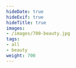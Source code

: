 ```yaml
---
hideDate: true
hideExif: true
hideTitle: true
images:
- /images/700-beauty.jpg
tags:
- all
- beauty
weight: 700
---
```

